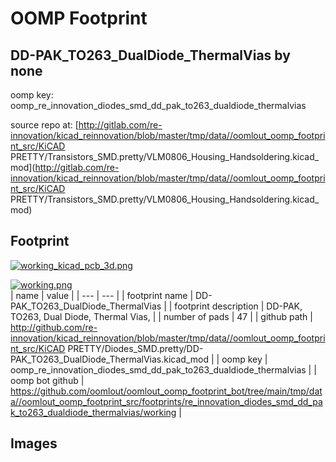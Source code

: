 # OOMP Footprint  
## DD-PAK_TO263_DualDiode_ThermalVias  by none  
  
oomp key: oomp_re_innovation_diodes_smd_dd_pak_to263_dualdiode_thermalvias  
  
source repo at: [http://gitlab.com/re-innovation/kicad_reinnovation/blob/master/tmp/data//oomlout_oomp_footprint_src/KiCAD PRETTY/Transistors_SMD.pretty/VLM0806_Housing_Handsoldering.kicad_mod](http://gitlab.com/re-innovation/kicad_reinnovation/blob/master/tmp/data//oomlout_oomp_footprint_src/KiCAD PRETTY/Transistors_SMD.pretty/VLM0806_Housing_Handsoldering.kicad_mod)  
## Footprint  
  
[![working_kicad_pcb_3d.png](working_kicad_pcb_3d_600.png)](working_kicad_pcb_3d.png)  
  
[![working.png](working_600.png)](working.png)  
| name | value | 
| --- | --- | 
| footprint name | DD-PAK_TO263_DualDiode_ThermalVias | 
| footprint description | DD-PAK, TO263, Dual Diode, Thermal Vias, | 
| number of pads | 47 | 
| github path | http://github.com/re-innovation/kicad_reinnovation/blob/master/tmp/data//oomlout_oomp_footprint_src/KiCAD PRETTY/Diodes_SMD.pretty/DD-PAK_TO263_DualDiode_ThermalVias.kicad_mod | 
| oomp key | oomp_re_innovation_diodes_smd_dd_pak_to263_dualdiode_thermalvias | 
| oomp bot github | https://github.com/oomlout/oomlout_oomp_footprint_bot/tree/main/tmp/data//oomlout_oomp_footprint_src/footprints/re_innovation_diodes_smd_dd_pak_to263_dualdiode_thermalvias/working | 
## Images  
